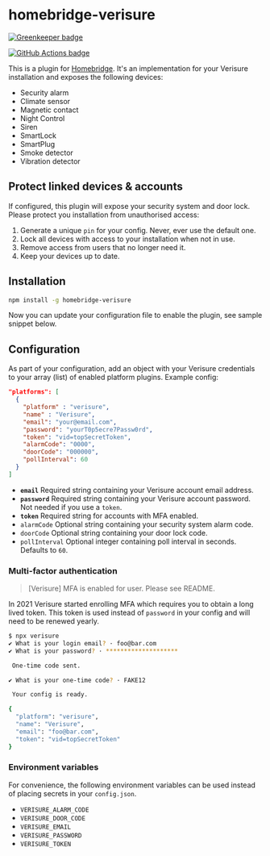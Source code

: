 # homebridge-verisure

[![Greenkeeper badge](https://badges.greenkeeper.io/ptz0n/homebridge-verisure.svg)](https://greenkeeper.io/)

[![GitHub Actions badge](https://github.com/ptz0n/homebridge-verisure/workflows/Test/badge.svg)](https://github.com/ptz0n/homebridge-verisure/actions?query=workflow%3ATest)

This is a plugin for [Homebridge](https://github.com/nfarina/homebridge). It's
an implementation for your Verisure installation and exposes the following devices:

- Security alarm
- Climate sensor
- Magnetic contact
- Night Control
- Siren
- SmartLock
- SmartPlug
- Smoke detector
- Vibration detector

## Protect linked devices & accounts

If configured, this plugin will expose your security system and door lock.
Please protect you installation from unauthorised access:

1. Generate a unique `pin` for your config. Never, ever use the default one.
2. Lock all devices with access to your installation when not in use.
3. Remove access from users that no longer need it.
4. Keep your devices up to date.

## Installation

```bash
npm install -g homebridge-verisure
```

Now you can update your configuration file to enable the plugin, see sample
snippet below.

## Configuration

As part of your configuration, add an object with your Verisure credentials to
your array (list) of enabled platform plugins. Example config:

```json
"platforms": [
  {
    "platform" : "verisure",
    "name" : "Verisure",
    "email": "your@email.com",
    "password": "yourT0p5ecre7Passw0rd",
    "token": "vid=topSecretToken",
    "alarmCode": "0000",
    "doorCode": "000000",
    "pollInterval": 60
  }
]
```

* __`email`__ Required string containing your Verisure account email address.
* __`password`__ Required string containing your Verisure account password. Not needed if you use a `token`.
* __`token`__ Required string for accounts with MFA enabled.
* `alarmCode` Optional string containing your security system alarm code.
* `doorCode` Optional string containing your door lock code.
* `pollInterval` Optional integer containing poll interval in seconds. Defaults to `60`.

### Multi-factor authentication

> [Verisure] MFA is enabled for user. Please see README.

In 2021 Verisure started enrolling MFA which requires you to obtain a long lived token. This token is used instead of `password` in your config and will need to be renewed yearly.

```bash
$ npx verisure
✔ What is your login email? · foo@bar.com
✔ What is your password? · ********************

 One-time code sent.

✔ What is your one-time code? · FAKE12

 Your config is ready.

{
  "platform": "verisure",
  "name": "Verisure",
  "email": "foo@bar.com",
  "token": "vid=topSecretToken"
}
```

### Environment variables

For convenience, the following environment variables can be used instead of placing secrets in your `config.json`.

* `VERISURE_ALARM_CODE`
* `VERISURE_DOOR_CODE`
* `VERISURE_EMAIL`
* `VERISURE_PASSWORD`
* `VERISURE_TOKEN`
